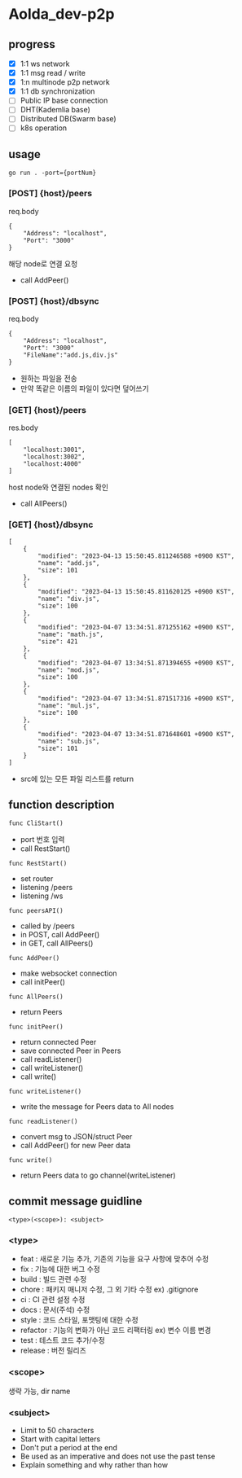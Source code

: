 # Aolda_dev-p2p

## progress

- [X] 1:1 ws network
- [X] 1:1 msg read / write
- [X] 1:n multinode p2p network
- [X] 1:1 db synchronization
- [ ] Public IP base connection
- [ ] DHT(Kademlia base)
- [ ] Distributed DB(Swarm base)
- [ ] k8s operation

## usage

```
go run . -port={portNum}
```

### [POST] {host}/peers

req.body
```
{
    "Address": "localhost",
    "Port": "3000"
}
```

해당 node로 연결 요청
- call AddPeer()

### [POST] {host}/dbsync

req.body
```
{
    "Address": "localhost",
    "Port": "3000"
    "FileName":"add.js,div.js"
}
```

- 원하는 파일을 전송
- 만약 똑같은 이름의 파일이 있다면 덮어쓰기


### [GET] {host}/peers

res.body
```
[
    "localhost:3001",
    "localhost:3002",
    "localhost:4000"
]
```

host node와 연결된 nodes 확인
- call AllPeers()

### [GET] {host}/dbsync
```
[
    {
        "modified": "2023-04-13 15:50:45.811246588 +0900 KST",
        "name": "add.js",
        "size": 101
    },
    {
        "modified": "2023-04-13 15:50:45.811620125 +0900 KST",
        "name": "div.js",
        "size": 100
    },
    {
        "modified": "2023-04-07 13:34:51.871255162 +0900 KST",
        "name": "math.js",
        "size": 421
    },
    {
        "modified": "2023-04-07 13:34:51.871394655 +0900 KST",
        "name": "mod.js",
        "size": 100
    },
    {
        "modified": "2023-04-07 13:34:51.871517316 +0900 KST",
        "name": "mul.js",
        "size": 100
    },
    {
        "modified": "2023-04-07 13:34:51.871648601 +0900 KST",
        "name": "sub.js",
        "size": 101
    }
]
```
- src에 있는 모든 파일 리스트를 return


## function description

```
func CliStart()
```
- port 번호 입력
- call RestStart()

```
func RestStart()
```
- set router
- listening /peers
- listening /ws

```
func peersAPI()
```
- called by /peers
- in POST, call AddPeer()
- in GET, call AllPeers()

```
func AddPeer()
```
- make websocket connection
- call initPeer()

```
func AllPeers()
```
- return Peers

```
func initPeer()
```
- return connected Peer
- save connected Peer in Peers
- call readListener()
- call writeListener()
- call write()

```
func writeListener()
```
- write the message for Peers data to All nodes

```
func readListener()
```
- convert msg to JSON/struct Peer
- call AddPeer() for new Peer data

```
func write()
```
- return Peers data to go channel(writeListener)


## commit message guidline

```
<type>(<scope>): <subject>
```

### **\<type>**

- feat : 새로운 기능 추가, 기존의 기능을 요구 사항에 맞추어 수정
- fix : 기능에 대한 버그 수정
- build : 빌드 관련 수정
- chore : 패키지 매니저 수정, 그 외 기타 수정 ex) .gitignore
- ci : CI 관련 설정 수정
- docs : 문서(주석) 수정
- style : 코드 스타일, 포맷팅에 대한 수정
- refactor : 기능의 변화가 아닌 코드 리팩터링 ex) 변수 이름 변경
- test : 테스트 코드 추가/수정
- release : 버전 릴리즈

### **\<scope>**

생략 가능, dir name

### **\<subject>**

- Limit to 50 characters
- Start with capital letters
- Don't put a period at the end
- Be used as an imperative and does not use the past tense
- Explain something and why rather than how
